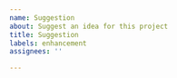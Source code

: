 ```yaml
---
name: Suggestion
about: Suggest an idea for this project
title: Suggestion
labels: enhancement
assignees: ''

---
```



